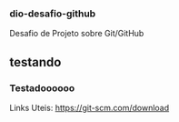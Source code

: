 ### dio-desafio-github
Desafio de Projeto sobre Git/GitHub

## testando
### Testadoooooo

Links Uteis:
https://git-scm.com/download
